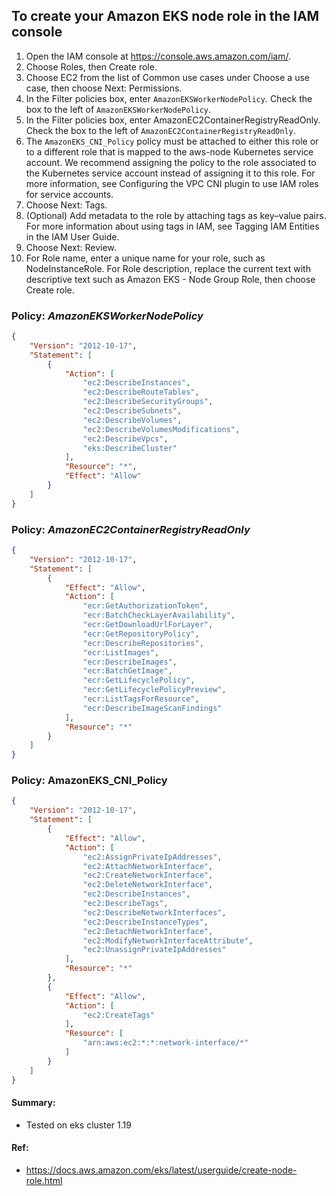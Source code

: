 ## To create your Amazon EKS node role in the IAM console

1. Open the IAM console at https://console.aws.amazon.com/iam/.
2. Choose Roles, then Create role.
3. Choose EC2 from the list of Common use cases under Choose a use case, then choose Next: Permissions.
4. In the Filter policies box, enter `AmazonEKSWorkerNodePolicy`. Check the box to the left of `AmazonEKSWorkerNodePolicy`.
5. In the Filter policies box, enter AmazonEC2ContainerRegistryReadOnly. Check the box to the left of `AmazonEC2ContainerRegistryReadOnly`.
6. The `AmazonEKS_CNI_Policy` policy must be attached to either this role or to a different role that is mapped to the aws-node Kubernetes service account. We recommend assigning the policy to the role associated to the Kubernetes service account instead of assigning it to this role. For more information, see Configuring the VPC CNI plugin to use IAM roles for service accounts.
7. Choose Next: Tags.
8. (Optional) Add metadata to the role by attaching tags as key–value pairs. For more information about using tags in IAM, see Tagging IAM Entities in the IAM User Guide.
9. Choose Next: Review.
10. For Role name, enter a unique name for your role, such as NodeInstanceRole. For Role description, replace the current text with descriptive text such as Amazon EKS - Node Group Role, then choose Create role.

### Policy: *AmazonEKSWorkerNodePolicy*
```json
{
    "Version": "2012-10-17",
    "Statement": [
        {
            "Action": [
                "ec2:DescribeInstances",
                "ec2:DescribeRouteTables",
                "ec2:DescribeSecurityGroups",
                "ec2:DescribeSubnets",
                "ec2:DescribeVolumes",
                "ec2:DescribeVolumesModifications",
                "ec2:DescribeVpcs",
                "eks:DescribeCluster"
            ],
            "Resource": "*",
            "Effect": "Allow"
        }
    ]
}

```

### Policy: *AmazonEC2ContainerRegistryReadOnly*
```json
{
    "Version": "2012-10-17",
    "Statement": [
        {
            "Effect": "Allow",
            "Action": [
                "ecr:GetAuthorizationToken",
                "ecr:BatchCheckLayerAvailability",
                "ecr:GetDownloadUrlForLayer",
                "ecr:GetRepositoryPolicy",
                "ecr:DescribeRepositories",
                "ecr:ListImages",
                "ecr:DescribeImages",
                "ecr:BatchGetImage",
                "ecr:GetLifecyclePolicy",
                "ecr:GetLifecyclePolicyPreview",
                "ecr:ListTagsForResource",
                "ecr:DescribeImageScanFindings"
            ],
            "Resource": "*"
        }
    ]
}
```

### Policy: AmazonEKS_CNI_Policy
```json
{
    "Version": "2012-10-17",
    "Statement": [
        {
            "Effect": "Allow",
            "Action": [
                "ec2:AssignPrivateIpAddresses",
                "ec2:AttachNetworkInterface",
                "ec2:CreateNetworkInterface",
                "ec2:DeleteNetworkInterface",
                "ec2:DescribeInstances",
                "ec2:DescribeTags",
                "ec2:DescribeNetworkInterfaces",
                "ec2:DescribeInstanceTypes",
                "ec2:DetachNetworkInterface",
                "ec2:ModifyNetworkInterfaceAttribute",
                "ec2:UnassignPrivateIpAddresses"
            ],
            "Resource": "*"
        },
        {
            "Effect": "Allow",
            "Action": [
                "ec2:CreateTags"
            ],
            "Resource": [
                "arn:aws:ec2:*:*:network-interface/*"
            ]
        }
    ]
}
```

#### Summary:
+ Tested on eks cluster 1.19

#### Ref:
+ https://docs.aws.amazon.com/eks/latest/userguide/create-node-role.html